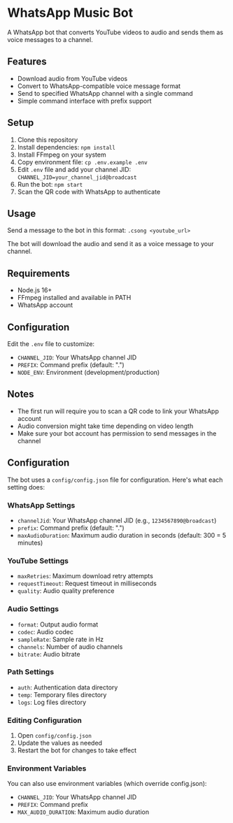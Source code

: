 # WhatsApp Music Bot

A WhatsApp bot that converts YouTube videos to audio and sends them as voice messages to a channel.

## Features

- Download audio from YouTube videos
- Convert to WhatsApp-compatible voice message format
- Send to specified WhatsApp channel with a single command
- Simple command interface with prefix support

## Setup

1. Clone this repository
2. Install dependencies: `npm install`
3. Install FFmpeg on your system
4. Copy environment file: `cp .env.example .env`
5. Edit `.env` file and add your channel JID: `CHANNEL_JID=your_channel_jid@broadcast`
6. Run the bot: `npm start`
7. Scan the QR code with WhatsApp to authenticate

## Usage

Send a message to the bot in this format:
`.csong <youtube_url>`

The bot will download the audio and send it as a voice message to your channel.

## Requirements

- Node.js 16+
- FFmpeg installed and available in PATH
- WhatsApp account

## Configuration

Edit the `.env` file to customize:
- `CHANNEL_JID`: Your WhatsApp channel JID
- `PREFIX`: Command prefix (default: ".")
- `NODE_ENV`: Environment (development/production)

## Notes

- The first run will require you to scan a QR code to link your WhatsApp account
- Audio conversion might take time depending on video length
- Make sure your bot account has permission to send messages in the channel
## Configuration

The bot uses a `config/config.json` file for configuration. Here's what each setting does:

### WhatsApp Settings
- `channelJid`: Your WhatsApp channel JID (e.g., `1234567890@broadcast`)
- `prefix`: Command prefix (default: ".")
- `maxAudioDuration`: Maximum audio duration in seconds (default: 300 = 5 minutes)

### YouTube Settings
- `maxRetries`: Maximum download retry attempts
- `requestTimeout`: Request timeout in milliseconds
- `quality`: Audio quality preference

### Audio Settings
- `format`: Output audio format
- `codec`: Audio codec
- `sampleRate`: Sample rate in Hz
- `channels`: Number of audio channels
- `bitrate`: Audio bitrate

### Path Settings
- `auth`: Authentication data directory
- `temp`: Temporary files directory
- `logs`: Log files directory

### Editing Configuration
1. Open `config/config.json`
2. Update the values as needed
3. Restart the bot for changes to take effect

### Environment Variables
You can also use environment variables (which override config.json):
- `CHANNEL_JID`: Your WhatsApp channel JID
- `PREFIX`: Command prefix
- `MAX_AUDIO_DURATION`: Maximum audio duration
